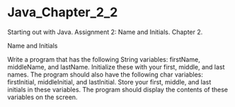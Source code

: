 # Java_Chapter_2_2
Starting out with Java. Assignment 2: Name and Initials. Chapter 2.

Name and Initials

Write a program that has the following String variables: firstName, middleName, and
lastName. Initialize these with your first, middle, and last names. The program should also
have the following char variables: firstInitial, middleInitial, and lastInitial.
Store your first, middle, and last initials in these variables. The program should display the
contents of these variables on the screen.
